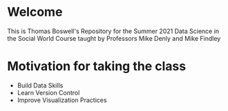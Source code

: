 # Welcome 

This is Thomas Boswell's Repository for the Summer 2021 Data Science in the Social World Course taught by Professors Mike Denly and Mike Findley

# Motivation for taking the class 

- Build Data Skills 
- Learn Version Control
- Improve Visualization Practices
